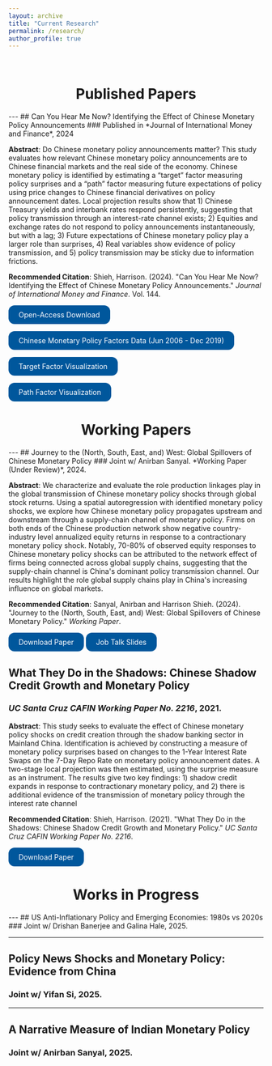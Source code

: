 ```yaml
---
layout: archive
title: "Current Research"
permalink: /research/
author_profile: true
---
```


<br>

<h1 style="text-align: center;">Published Papers </h1>
---
## Can You Hear Me Now? Identifying the Effect of Chinese Monetary Policy Announcements 
### Published in *Journal of International Money and Finance*, 2024

**Abstract**: Do Chinese monetary policy announcements matter? This study evaluates how relevant Chinese monetary policy announcements are to Chinese financial markets and the real side of the economy. Chinese monetary policy is identified by estimating a “target” factor measuring policy surprises and a “path” factor measuring future expectations of policy using price changes to Chinese financial derivatives on policy announcement dates. Local projection results show that 1) Chinese Treasury yields and interbank rates respond persistently, suggesting that policy transmission through an interest-rate channel exists; 2) Equities and exchange rates do not respond to policy announcements instantaneously, but with a lag; 3) Future expectations of Chinese monetary policy play a larger role than surprises, 4) Real variables show evidence of policy transmission, and 5) policy transmission may be sticky due to information frictions.

**Recommended Citation**: Shieh, Harrison. (2024). "Can You Hear Me Now? Identifying the Effect of Chinese Monetary Policy Announcements." *Journal of International Money and Finance*. Vol. 144.
<br>

<a href="https://doi.org/10.1016/j.jimonfin.2024.103078" style="display: inline-block; background-color: #00579C; color: white; padding: 10px 20px; text-align: center; text-decoration: none; font-size: inherit; border-radius: 12px; transition: background-color 0.3s;">Open-Access Download</a>

<a href="/files/ChinaMPFactors_Dec2019.xlsx" style="display: inline-block; background-color: #00579C; color: white; padding: 10px 20px; text-align: center; text-decoration: none; font-size: inherit; border-radius: 12px; transition: background-color 0.3s;">Chinese Monetary Policy Factors Data (Jun 2006 - Dec 2019) </a>

<a href="/files/TargetFactorShare.png" style="display: inline-block; background-color: #00579C; color: white; padding: 10px 20px; text-align: center; text-decoration: none; font-size: inherit; border-radius: 12px; transition: background-color 0.3s;">Target Factor Visualization </a>

<a href="/files/PathFactorShare.png" style="display: inline-block; background-color: #00579C; color: white; padding: 10px 20px; text-align: center; text-decoration: none; font-size: inherit; border-radius: 12px; transition: background-color 0.3s;">Path Factor Visualization </a>

<h1 style="text-align: center;"> Working Papers </h1>
---
## Journey to the (North, South, East, and) West: Global Spillovers of Chinese Monetary Policy
### Joint w/ Anirban Sanyal. *Working Paper (Under Review)*, 2024. 

**Abstract**: We characterize and evaluate the role production linkages play in the global transmission of Chinese monetary policy shocks through global stock returns. Using a spatial autoregression with identified monetary policy shocks, we explore how Chinese monetary policy propagates upstream and downstream through a supply-chain channel of monetary policy. Firms on both ends of the Chinese production network show negative country-industry level annualized equity returns in response to a contractionary monetary policy shock. Notably, 70-80\%  of observed equity responses to Chinese monetary policy shocks can be attributed to the network effect of firms being connected across global supply chains, suggesting that the supply-chain channel is China's dominant policy transmission channel. Our results highlight the role global supply chains play in China's increasing influence on global markets. 


**Recommended Citation**: Sanyal, Anirban and Harrison Shieh. (2024). "Journey to the (North, South, East, and) West: Global Spillovers of Chinese Monetary Policy." *Working Paper*.
<br>

<a href="https://www.dropbox.com/scl/fi/p0v4uft876uvmki9kid4i/PBOCGlobalSpillovers.pdf?rlkey=ufp7dmio3ay2l38ntshugrd7p&dl=0" style="display: inline-block; background-color: #00579C; color: white; padding: 10px 20px; text-align: center; text-decoration: none; font-size: inherit; border-radius: 12px; transition: background-color 0.3s;">Download Paper</a> <a href="https://www.dropbox.com/scl/fi/p0v4uft876uvmki9kid4i/PBOCGlobalSpillovers.pdf?rlkey=ufp7dmio3ay2l38ntshugrd7p&dl=0" style="display: inline-block; background-color: #00579C; color: white; padding: 10px 20px; text-align: center; text-decoration: none; font-size: inherit; border-radius: 12px; transition: background-color 0.3s;">Job Talk Slides</a>

## What They Do in the Shadows: Chinese Shadow Credit Growth and Monetary Policy
### *UC Santa Cruz CAFIN Working Paper No. 2216*, 2021. 

**Abstract**: This study seeks to evaluate the effect of Chinese monetary policy shocks on credit creation through the shadow banking sector in Mainland China. Identification is achieved by constructing a measure of monetary policy surprises based on changes to the 1-Year Interest Rate Swaps on the 7-Day Repo Rate on monetary policy announcement dates. A two-stage local projection was then estimated, using the surprise measure as an instrument. The results give two key findings: 1) shadow credit expands in response to contractionary monetary policy, and 2) there is additional evidence of the transmission of monetary policy through the interest rate channel 

**Recommended Citation**: Shieh, Harrison. (2021). "What They Do in the Shadows: Chinese Shadow Credit Growth and Monetary Policy." *UC Santa Cruz CAFIN Working Paper No. 2216*.
<br>

<a href="https://www.dropbox.com/scl/fi/98b9zejekfnpkmukcmnwz/ChinaShadowMP_Manuscript_v1.pdf?rlkey=hllynt18v7fl3xvb5sfl8yfkp&dl=0" style="display: inline-block; background-color: #00579C; color: white; padding: 10px 20px; text-align: center; text-decoration: none; font-size: inherit; border-radius: 12px; transition: background-color 0.3s;">Download Paper</a>


<h1 style="text-align: center;"> Works in Progress </h1>
---
## US Anti-Inflationary Policy and Emerging Economies: 1980s vs 2020s
### Joint w/ Drishan Banerjee and Galina Hale, 2025. 

---
## Policy News Shocks and Monetary Policy: Evidence from China
### Joint w/ Yifan Si, 2025. 

---
## A Narrative Measure of Indian Monetary Policy
### Joint w/ Anirban Sanyal, 2025. 
